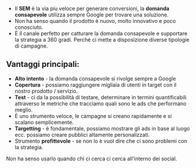 - Il **SEM** è la via piu veloce per generare conversioni, la **domanda consapevole** utilizza sempre Google per trovare una soluzione. 
- Non ha senso quando il prodotto è nuovo, molto innovativo e poco conosciuto. 
- È il canale perfetto per catturare la domanda consapevole e supportare la strategia a 360 gradi. Perché ci mette a disposizione diverse tipologie di campagne. 


## Vantaggi principali: 
- **Alto intento** - la domanda consapevole si rivolge sempre a Google
- **Copertura** - possiamo raggiungere migliaia di utenti in target con il nostro prodotto / servizio. 
- **Test** - ci da la possibilità di testare, determinare in termini quantificabili attraverso le metriche che tracciamo quali sono le ads che performano meglio. 
- È uno strumento veloce, le campagne si creano rapidamente e si scalano semplicemente. 
- **Targetting** - è fondamentale, possiamo mostrare gli ads in base al luogo ecc. possiamo creare pubblici altamente personalizzati. 
- Strumento **profittevole** - se non lo è vuol dire che ci sono problemi con la strategia. 

Non ha senso usarlo quando chi ci cerca ci cerca all'interno dei social. 